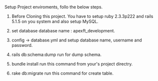 Setup Project enviroments, follo the below steps.

1. Before Cloning this project. You have to setup ruby 2.3.3p222 and rails 5.1.5 on you 
	system and also setup MySQL.

2. set database database name : apexft_development.

3. config -> database.yml and setup database name, username and password.

4. rails db:schema:dump run for dump schema.

5. bundle install run this command from your's project directry.

6. rake db:migrate run this command for create table.